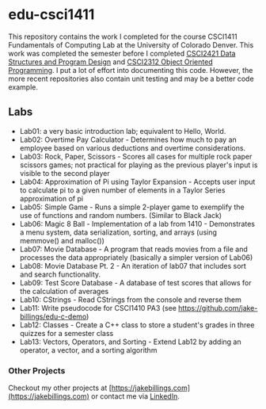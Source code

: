 # edu-csci1411 #
This repository contains the work I completed for the course CSCI1411 Fundamentals of Computing Lab at the University of Colorado Denver. This work was completed the semester before I completed [CSCI2421 Data Structures and Program Design](https://github.com/jake-billings/edu-csci2421) and [CSCI2312 Object Oriented Programming](https://github.com/jake-billings/edu-csci2312). I put a lot of effort into documenting this code. However, the more recent repositories also contain unit testing and may be a better code example.


## Labs ##
* Lab01: a very basic introduction lab; equivalent to Hello, World.
* Lab02: Overtime Pay Calculator - Determines how much to pay an employee based on various deductions and overtime considerations.
* Lab03: Rock, Paper, Scissors - Scores all cases for multiple rock paper scissors games; not practical for playing as the previous player's input is visible to the second player
* Lab04: Approximation of Pi using Taylor Expansion - Accepts user input to calculate pi to a given number of elements in a Taylor Series approximation of pi
* Lab05: Simple Game - Runs a simple 2-player game to exemplify the use of functions and random numbers. (Similar to Black Jack)
* Lab06: Magic 8 Ball - Implementation of a lab from 1410 - Demonstrates a menu system, data serialization, sorting, and arrays (using memmove() and malloc())
* Lab07: Movie Database - A program that reads movies from a file and processes the data appropriately (basically a simpler version of Lab06)
* Lab08: Movie Database Pt. 2 - An iteration of lab07 that includes sort and search functionality.
* Lab09: Test Score Database - A database of test scores that allows for the calculation of averages
* Lab10: CStrings - Read CStrings from the console and reverse them
* Lab11: Write pseudocode for CSCI1410 PA3 (see https://github.com/jake-billings/edu-c-demo)
* Lab12: Classes - Create a C++ class to store a student's grades in three quizzes for a semester class
* Lab13: Vectors, Operators, and Sorting - Extend Lab12 by adding an operator, a vector, and a sorting algorithm

### Other Projects ###
Checkout my other projects at [https://jakebillings.com](https://jakebillings.com) or contact me via [LinkedIn](https://www.linkedin.com/in/jake-billings/).
